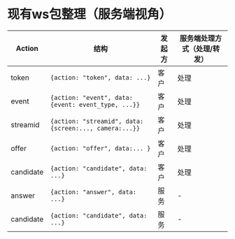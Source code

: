 # 现有ws包整理（服务端视角）

|Action | 结构 | 发起方 |服务端处理方式（处理/转发） |
|---| ---|------|---------------|
| token | `{action: "token", data: ...}` | 客户 | 处理 |
| event | `{action: "event", data:{event: event_type, ...}}` | 客户 | 处理 |
| streamid | `{action: "streamid", data:{screen:..., camera:...}}` | 客户 | 处理 |
| offer | `{action: "offer", data:... }` | 客户 | 处理 |
| candidate | `{action: "candidate", data: ...}` | 客户 | 处理 |
| answer | `{action: "answer", data: ...}` | 服务 | - |
| candidate | `{action: "candidate", data: ...}` | 服务 | - |
